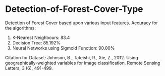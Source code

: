 # Detection-of-Forest-Cover-Type
Detection of Forest Cover based upon various input features.
Accuracy for the algorithms:
1. K-Nearest Neighbours: 83.4
2. Decision Tree: 85.192%
3. Neural Networks using Sigmoid Function: 90.00%

Citation for Dataset: Johnson, B., Tateishi, R., Xie, Z., 2012. Using geographically-weighted variables for image classification. Remote Sensing Letters, 3 (6), 491-499.

